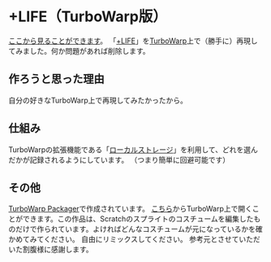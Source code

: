 # +LIFE（TurboWarp版）
[ここから見ることができます](https://app.medetaich.com/life/)。
「[+LIFE](http://kappuku.jp/life/)」を[TurboWarp](https://turbowarp.org/)上で（勝手に）再現してみました。何か問題があれば削除します。

## 作ろうと思った理由
自分の好きなTurboWarp上で再現してみたかったから。

## 仕組み
TurboWarpの拡張機能である「[ローカルストレージ](https://extensions.turbowarp.org/local-storage)」を利用して、どれを選んだかが記録されるようにしています。
（つまり簡単に回避可能です）

## その他
[TurboWarp Packager](https://packager.turbowarp.org/)で作成されています。
[こちら](https://turbowarp.org/?project_url=app.medetaich.com/life/life-turbowarp.sb3)からTurboWarp上で開くことができます。この作品は、Scratchのスプライトのコスチュームを編集したものだけで作られています。よければどんなコスチュームが元になっているかを確かめてみてください。
自由にリミックスしてください。
参考元とさせていただいた割腹様に感謝します。
